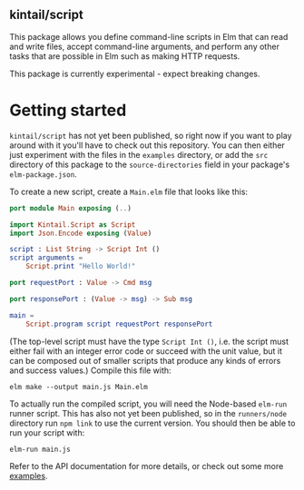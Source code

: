 ## kintail/script

This package allows you define command-line scripts in Elm that can read and
write files, accept command-line arguments, and perform any other tasks that are
possible in Elm such as making HTTP requests.

This package is currently experimental - expect breaking changes.

# Getting started

`kintail/script` has not yet been published, so right now if you want to play
around with it you'll have to check out this repository. You can then either
just experiment with the files in the `examples` directory, or add the `src`
directory of this package to the `source-directories` field in your package's
`elm-package.json`.

To create a new script, create a `Main.elm` file that looks like this:

```elm
port module Main exposing (..)

import Kintail.Script as Script
import Json.Encode exposing (Value)

script : List String -> Script Int ()
script arguments =
    Script.print "Hello World!"

port requestPort : Value -> Cmd msg

port responsePort : (Value -> msg) -> Sub msg

main =
    Script.program script requestPort responsePort
```

(The top-level script must have the type `Script Int ()`, i.e. the script must
either fail with an integer error code or succeed with the unit value, but it
can be composed out of smaller scripts that produce any kinds of errors and
success values.) Compile this file with:

```
elm make --output main.js Main.elm
```

To actually run the compiled script, you will need the Node-based `elm-run`
runner script. This has also not yet been published, so in the `runners/node`
directory run `npm link` to use the current version. You should then be able to
run your script with:

```
elm-run main.js
```

Refer to the API documentation for more details, or check out some more
[examples](examples).
